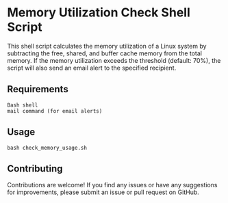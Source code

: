 # Memory Utilization Check Shell Script

This shell script calculates the memory utilization of a Linux system by subtracting the free, shared, and buffer cache memory from the total memory. If the memory utilization exceeds the threshold (default: 70%), the script will also send an email alert to the specified recipient.

## Requirements

```
Bash shell
mail command (for email alerts)
```

## Usage

```
bash check_memory_usage.sh

```

## Contributing

Contributions are welcome! If you find any issues or have any suggestions for improvements, please submit an issue or pull request on GitHub.

